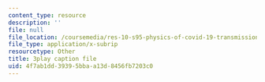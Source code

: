 ```yaml
---
content_type: resource
description: ''
file: null
file_location: /coursemedia/res-10-s95-physics-of-covid-19-transmission-fall-2020/4f7ab1dd39395bbaa13d8456fb7203c0_Nt44I1OYkFw.vtt
file_type: application/x-subrip
resourcetype: Other
title: 3play caption file
uid: 4f7ab1dd-3939-5bba-a13d-8456fb7203c0
---
```

